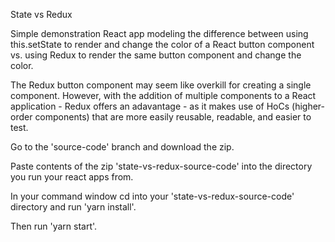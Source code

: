 State vs Redux

Simple demonstration React app modeling the difference between using this.setState to render and change the color of a React button component vs. using Redux to render the same button component and change the color.

The Redux button component may seem like overkill for creating a single component. However, with the addition of multiple components to a React application - Redux offers an adavantage - as it makes use of HoCs (higher-order components) that are more easily reusable, readable, and easier to test.

Go to the 'source-code' branch and download the zip.

Paste contents of the zip 'state-vs-redux-source-code' into the directory you run your react apps from.

In your command window cd into your 'state-vs-redux-source-code' directory and run 'yarn install'.

Then run 'yarn start'.

